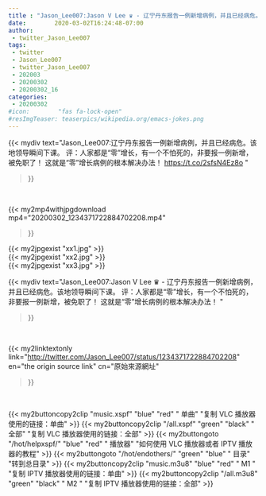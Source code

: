```yaml
---
title : "Jason_Lee007:Jason V Lee ♛ - 辽宁丹东报告一例新增病例，并且已经病危。该地领导瞬间下课。 评：人家都是“零”增长，有一个不怕死的，非要报一例新增，被免职了！ 这就是“零”增长病例的根本解决办法！ "
date:        2020-03-02T16:24:48-07:00
author:
 - twitter_Jason_Lee007
tags:
 - twitter
 - Jason_Lee007
 - twitter_Jason_Lee007
 - 202003
 - 20200302
 - 20200302_16
categories:
 - 20200302
#icon:        "fas fa-lock-open"
#resImgTeaser: teaserpics/wikipedia.org/emacs-jokes.png
---
```


{{< mydiv text="Jason_Lee007:辽宁丹东报告一例新增病例，并且已经病危。该地领导瞬间下课。 评：人家都是“零”增长，有一个不怕死的，非要报一例新增，被免职了！ 这就是“零”增长病例的根本解决办法！ https://t.co/2sfsN4Ez8o "
>}}
<br>


{{< my2mp4withjpgdownload mp4="20200302_1234371722884702208.mp4"
>}}

{{< my2jpgexist "xx1.jpg" >}}<br>
{{< my2jpgexist "xx2.jpg" >}}<br>
{{< my2jpgexist "xx3.jpg" >}}<br>



{{< mydiv text="Jason_Lee007:Jason V Lee ♛ - 辽宁丹东报告一例新增病例，并且已经病危。该地领导瞬间下课。 评：人家都是“零”增长，有一个不怕死的，非要报一例新增，被免职了！ 这就是“零”增长病例的根本解决办法！ "
>}}
<br>

{{< my2linktextonly link="http://twitter.com/Jason_Lee007/status/1234371722884702208"
en="the origin source link" cn="原始來源網址"
>}}


<br>

{{< my2buttoncopy2clip "music.xspf"        "blue"   "red"    " 单曲"  "复制 VLC 播放器使用的链接：单曲" >}} {{< my2buttoncopy2clip "/all.xspf"         "green"  "black"  " 全部"  "复制 VLC 播放器使用的链接：全部" >}} {{< my2buttongoto      "/hot/helpxspf/"    "blue"   "red"    " 播放器" "如何使用 VLC 播放器或者 IPTV 播放器的教程" >}} {{< my2buttongoto      "/hot/endothers/"   "green"  "blue"   " 目录"   "转到总目录" >}} {{< my2buttoncopy2clip "music.m3u8"        "blue"   "red"    " M1 "    "复制 IPTV 播放器使用的链接：单曲" >}} {{< my2buttoncopy2clip "/all.m3u8"         "green"  "black"  " M2 "    "复制 IPTV 播放器使用的链接：全部" >}} 
